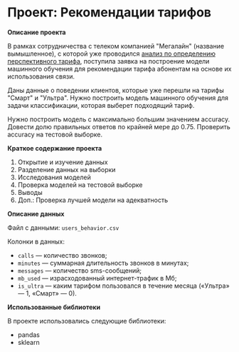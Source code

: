 # Проект: Рекомендации тарифов


**Описание проекта**

В рамках сотрудничества с телеком компанией "Мегалайн" (название вымышленное), с которой уже проводился [анализ по определению перспективного тарифа](https://github.com/lobjob/Yandex_Practicum_projects/tree/main/projects/tariffs%20of%20a%20telecom%20company%20analysis "Перейти в папку проекта"), поступила заявка на построение модели машинного обучения для рекомендации тарифа абонентам на основе их использования связи.

Даны данные о поведении клиентов, которые уже перешли на тарифы "Смарт" и "Ультра". Нужно построить модель машинного обучения для задачи классификации, которая выберет подходящий тариф.

Нужно построить модель с максимально большим значением accuracy. Довести долю правильных ответов по крайней мере до 0.75. Проверить accuracy на тестовой выборке.


**Краткое содержание проекта**

1. Открытие и изучение данных
2. Разделение данных на выборки
3. Исследования моделей
4. Проверка моделей на тестовой выборке
5. Выводы
6. Доп.: Проверка лучшей модели на адекватность

**Описание данных**

Файл с данными: `users_behavior.csv`

Колонки в данных:
- `сalls` — количество звонков;
- `minutes` — суммарная длительность звонков в минутах;
- `messages` — количество sms-сообщений;
- `mb_used` — израсходованный интернет-трафик в Мб;
- `is_ultra` — каким тарифом пользовался в течение месяца («Ультра» — 1, «Смарт» — 0).

**Использованные библиотеки**

В проекте использовались следующие библиотеки:
- pandas
- sklearn